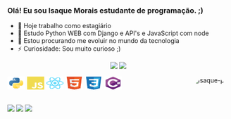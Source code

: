 ### Olá! Eu sou Isaque Morais estudante de programação. ;)

- 🔭 Hoje trabalho como estagiário
- 🌱 Estudo Python WEB com Django e API's e JavaScript com node
- 🤔 Estou procurando me evoluir no mundo da tecnologia
- ⚡ Curiosidade: Sou muito curioso ;)

<div align="center">
 <img height="180em"   align="center" src="https://github-readme-stats.vercel.app/api?username=Isaque-Morais&show_icons=true&theme=react&include_all_commits=true&count_private=true"/>
   <img height="180em"  align="center" src="https://github-readme-stats.vercel.app/api/top-langs/?username=Isaque-Morais&layout=compact&langs_count=7&theme=react" />
</div>
  
<div style="display: inline_block"><br>
  <img align="center" alt="Isaque-Python" height="30" width="40" src="https://raw.githubusercontent.com/devicons/devicon/master/icons/python/python-original.svg">
  <img align="center" alt="Isaque-Js" height="30" width="40" src="https://raw.githubusercontent.com/devicons/devicon/master/icons/javascript/javascript-plain.svg">
  <img align="center" alt="Isaque-React" height="30" width="40" src="https://raw.githubusercontent.com/devicons/devicon/master/icons/react/react-original.svg">
  <img align="center" alt="Isaque-HTML" height="30" width="40" src="https://raw.githubusercontent.com/devicons/devicon/master/icons/html5/html5-original.svg">
  <img align="center" alt="Isaque-CSS" height="30" width="40" src="https://raw.githubusercontent.com/devicons/devicon/master/icons/css3/css3-original.svg">
  <img align="center" alt="Isaque-Csharp" height="30" width="40" src="https://raw.githubusercontent.com/devicons/devicon/master/icons/csharp/csharp-original.svg">
  <img align="right" alt="Isaque-pic" height="150" style="border-radius:50px;" 
  src="https://engenharia360.com/wp-content/uploads/2019/04/python-engenharia360-3-1024x512.png">
</div>
  <br>
  <br>
<div>	
 <a href="https://discord.gg/channels/@me" target="_blank"><img src="https://img.shields.io/badge/Discord-7289DA?style=for-the-badge&logo=discord&logoColor=white" target="_blank"></a></a> 
  <a href = "mailto:isaquemorais5@gmail.com"><img src="https://img.shields.io/badge/-Gmail-%23333?style=for-the-badge&logo=gmail&logoColor=white" target="_blank"></a>
  <a href="https://www.linkedin.com/in/isaque-morais-a46589203/?originalSubdomain=br" target="_blank"><img src="https://img.shields.io/badge/-LinkedIn-%230077B5?style=for-the-badge&logo=linkedin&logoColor=white" target="_blank"></a> 
  
  </div>
